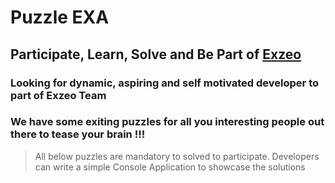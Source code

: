 # Puzzle EXA


## Participate, Learn, Solve and Be Part of [Exzeo](http://exzeo.com/)

### Looking for dynamic, aspiring and self motivated developer to part of Exzeo Team

### We have some exiting puzzles for all you interesting people out there to tease your brain !!!

> All below puzzles are mandatory to solved to participate. Developers can write a simple Console Application
> to showcase the solutions








